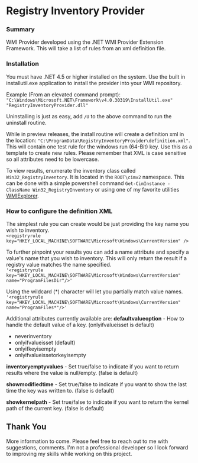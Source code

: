 # Registry Inventory Provider

### Summary
WMI Provider developed using the .NET WMI Provider Extension Framework.  This will take a list of rules from an xml definition file.

### Installation
You must have .NET 4.5 or higher installed on the system.  Use the built in installutil.exe application to install the provider into your WMI repository.

Example (From an elevated command prompt): `"C:\Windows\Microsoft.NET\Framework\v4.0.30319\InstallUtil.exe" "RegistryInventoryProvider.dll"`

Uninstalling is just as easy, add `/U` to the above command to run the uninstall routine.

While in preview releases, the install routine will create a definition xml in the location: `"C:\ProgramData\RegistryInventoryProvider\definition.xml"`. This will contain one test rule for the windows run (64-Bit) key.  Use this as a template to create new rules.  Please remember that XML is case sensitive so all attributes need to be lowercase.

To view results, enumerate the inventory class called `Win32_RegistryInventory`.  It is located in the `ROOT\cimv2` namespace.  This can be done with a simple powershell command 
`Get-CimInstance -ClassName Win32_RegistryInventory` or using one of my favorite utilities [WMIExplorer](https://github.com/vinaypamnani/wmie2/releases).

### How to configure the definition XML
The simplest rule you can create would be just providing the key name you wish to inventory.  
`<registryrule key="HKEY_LOCAL_MACHINE\SOFTWARE\Microsoft\Windows\CurrentVersion" />`

To further pinpoint your results you can add a name attribute and specify a value's name that you wish to inventory. This will only return the result if a registry value matches the name specified.  
`'<registryrule key="HKEY_LOCAL_MACHINE\SOFTWARE\Microsoft\Windows\CurrentVersion" name="ProgramFilesDir"/>'`

Using the wildcard (\*) character will let you partially match value names.  
`'<registryrule key="HKEY_LOCAL_MACHINE\SOFTWARE\Microsoft\Windows\CurrentVersion" name="ProgramFiles*"/>'`

Additional attributes currently available are:
**defaultvalueoption** - How to handle the default value of a key. (onlyifvalueisset is default)
- neverinventory
- onlyifvalueisset (default)
- onlyifkeyisempty
- onlyifvalueissetorkeyisempty

**inventoryemptyvalues** - Set true/false to indicate if you want to return results where the value is null/empty. (false is default)

**showmodifiedtime** - Set true/false to indicate if you want to show the last time the key was written to. (false is default)

**showkernelpath** - Set true/false to indicate if you want to return the kernel path of the current key. (false is default)


## Thank You

More information to come.  Please feel free to reach out to me with suggestions, comments.  I'm not a professional developer so I look forward to improving my skills while working on this project.

